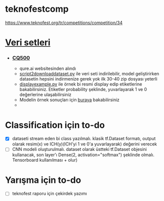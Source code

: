 # teknofestcomp
https://www.teknofest.org/tr/competitions/competition/34


# [Veri setleri](/Datasets)
* ### [CQ500](/Datasets/CQ500)
  * qure.ai websitesinden alındı
  * [script2downloaddataset.py](Datasets/CQ500/script2downloaddataset.py) ile veri seti indirilebilir, model geliştirirken datasetin hepsini indirmenize gerek yok ilk 30-40 zip dosyası yeterli
  * [displayexample.py](Datasets/CQ500/displayexample.py) ile örnek bi resmi display edip etiketlerine bakabilirsiniz. Etiketler probability şeklinde, yuvarlayarak 1 ve 0 değerlerine ulaşabilirsiniz
  * Modelin örnek sonuçları için [buraya](http://headctstudy.qure.ai/explore_data) bakabilirsiniz
  * 

# Classification için to-do

- [X] dataseti stream eden bi class yazılmalı. klasik tf.Dataset formatı, output olarak resim(x) ve ICH(y)(ICH'yi 1 ve 0'a yuvarlayarak) değerini verecek
- [ ] CNN modeli oluşturulmalı. dataset olarak üstteki tf.Dataset objesini kullanacak, son layer'ı Dense(2, activation="softmax") şeklinde olmalı. Tensorboard kullanılması + olur)

# Yarışma için to-do
- [ ] teknofest raporu için çekirdek yazımı

